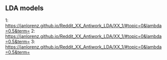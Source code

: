 ## LDA models 

1: <https://janlorenz.github.io/Reddit_XX_Antiwork_LDA/XX_1/#topic=0&lambda=0.5&term=>
2: <https://janlorenz.github.io/Reddit_XX_Antiwork_LDA/XX_1/#topic=0&lambda=0.5&term=>
3: <https://janlorenz.github.io/Reddit_XX_Antiwork_LDA/XX_1/#topic=0&lambda=0.5&term=>
